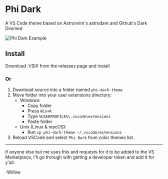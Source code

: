 # Phi Dark

A VS Code theme based on Astronvim's astrodark and Github's Dark Dimmed

![Phi Dark Example](https://github.com/user-attachments/assets/708a8717-d9b2-432d-b13e-a938e1f2794b)

## Install
Download .VSIX from the releases page and install

### Or

1. Download source into a folder named ```phi-dark-theme```
2. Move folder into your user extensions directory:
    - Windows:
        - Copy folder
        - Press ```Win+R```
        - Type ```%USERPROFILE%\.vscode\extensions```
        - Paste folder
    - Unix (Linux & macOS):
        - Run ```cp phi-dark-theme ~/.vscode/extensions```
3. Reload VSCode and select ```Phi Dark``` from color themes list.

---
If anyone else but me uses this and requests for it to be added to the VS Marketplace, I'll go through with getting a developer token and add it for y'all.

-Willow